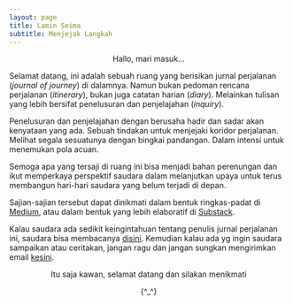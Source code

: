 ```yaml
---
layout: page
title: Lamin Seima
subtitle: Menjejak Langkah
---
```

<p style="text-align:center;">Hallo, mari masuk...</p>

Selamat datang, ini adalah sebuah ruang yang berisikan
jurnal perjalanan (<i>journal of journey</i>) di dalamnya.
Namun bukan pedoman rencana perjalanan (<i>itinerary</i>),
bukan juga catatan harian (<i>diary</i>). 
Melainkan tulisan yang lebih bersifat penelusuran dan penjelajahan (<i>inquiry</i>).

Penelusuran dan penjelajahan dengan berusaha hadir dan sadar akan kenyataan yang ada.
Sebuah tindakan untuk menjejaki koridor perjalanan.
Melihat segala sesuatunya dengan bingkai pandangan.
Dalam intensi untuk menemukan pola acuan. 

Semoga apa yang tersaji di ruang ini bisa menjadi bahan perenungan
dan ikut memperkaya perspektif saudara dalam melanjutkan upaya untuk terus
membangun hari-hari saudara yang belum terjadi di depan.

Sajian-sajian tersebut dapat dinikmati 
dalam bentuk ringkas-padat di [Medium](https://medium.com/@laminseima),
atau dalam bentuk yang lebih elaboratif di [Substack](https://laminseima.substack.com).

Kalau saudara ada sedikit keingintahuan tentang penulis jurnal perjalanan ini,
saudara bisa membacanya <a href="https://laminseima.github.io/selayangpandang/">disini</a>. 
Kemudian kalau ada yg ingin saudara sampaikan atau ceritakan,
jangan ragu dan jangan sungkan mengirimkan email [kesini](mailto:ryo.firmananda@yahoo.com).
  
<p style="text-align:center;">Itu saja kawan, selamat datang dan silakan menikmati</p>
<p style="text-align:center;">{^_^}</p>
